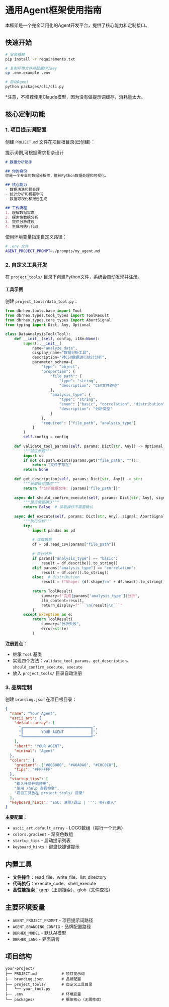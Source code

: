 # 通用Agent框架使用指南

本框架是一个完全泛用化的Agent开发平台，提供了核心能力和定制接口。

## 快速开始

```bash
# 安装依赖
pip install -r requirements.txt

# 复制环境文件并配置APIkey
cp .env.example .env

# 启动Agent
python packages/cli/cli.py
```

*注意，不推荐使用Claude模型，因为没有做提示词缓存，消耗量太大。

## 核心定制功能

### 1. 项目提示词配置

创建 `PROJECT.md` 文件在项目根目录(已创建)：

提示词例,可根据需求复杂设计
```markdown
# 数据分析助手

## 你的身份
你是一个专业的数据分析师，擅长Python数据处理和可视化。

## 核心能力
- 数据清洗和预处理
- 统计分析和机器学习
- 数据可视化和报告生成

## 工作流程
1. 理解数据需求
2. 探索性数据分析
3. 提供分析建议
4. 生成可执行代码
```

使用环境变量指定自定义路径：
```bash
# .env 文件
AGENT_PROJECT_PROMPT=./prompts/my_agent.md
```

### 2. 自定义工具开发

在 `project_tools/` 目录下创建Python文件，系统会自动发现并注册。

#### 工具示例

创建 `project_tools/data_tool.py`：

```python
from dbrheo.tools.base import Tool
from dbrheo.types.tool_types import ToolResult
from dbrheo.types.core_types import AbortSignal
from typing import Dict, Any, Optional

class DataAnalysisTool(Tool):
    def __init__(self, config, i18n=None):
        super().__init__(
            name="analyze_data",
            display_name="数据分析工具",
            description="对CSV数据进行统计分析",
            parameter_schema={
                "type": "object",
                "properties": {
                    "file_path": {
                        "type": "string",
                        "description": "CSV文件路径"
                    },
                    "analysis_type": {
                        "type": "string",
                        "enum": ["basic", "correlation", "distribution"],
                        "description": "分析类型"
                    }
                },
                "required": ["file_path", "analysis_type"]
            }
        )
        self.config = config
    
    def validate_tool_params(self, params: Dict[str, Any]) -> Optional[str]:
        """验证参数"""
        import os
        if not os.path.exists(params.get("file_path", "")):
            return "文件不存在"
        return None
    
    def get_description(self, params: Dict[str, Any]) -> str:
        """获取操作描述"""
        return f"分析数据文件: {params['file_path']}"
    
    async def should_confirm_execute(self, params: Dict[str, Any], signal: AbortSignal) -> bool:
        """是否需要确认"""
        return False  # 读取操作不需要确认
    
    async def execute(self, params: Dict[str, Any], signal: AbortSignal, update_output=None) -> ToolResult:
        """执行分析"""
        try:
            import pandas as pd
            
            # 读取数据
            df = pd.read_csv(params["file_path"])
            
            # 执行分析
            if params["analysis_type"] == "basic":
                result = df.describe().to_string()
            elif params["analysis_type"] == "correlation":
                result = df.corr().to_string()
            else:  # distribution
                result = f"Shape: {df.shape}\n" + df.head().to_string()
            
            return ToolResult(
                summary=f"完成{params['analysis_type']}分析",
                llm_content=result,
                return_display=f"```\n{result}\n```"
            )
        except Exception as e:
            return ToolResult(
                summary="分析失败",
                error=str(e)
            )
```

**注册要点**：
- 继承 `Tool` 基类
- 实现四个方法：`validate_tool_params`、`get_description`、`should_confirm_execute`、`execute`
- 放入 `project_tools/` 目录自动注册

### 3. 品牌定制

创建 `branding.json` 在项目根目录：

```json
{
  "name": "Your Agent",
  "ascii_art": {
    "default_array": [
      "╔══════════════════════════════╗",
      "║        YOUR AGENT            ║",
      "╚══════════════════════════════╝"
    ],
    "short": "YOUR AGENT",
    "minimal": "Agent"
  },
  "colors": {
    "gradient": ["#808080", "#A0A0A0", "#C0C0C0"],
    "tips": "#FFFFFF"
  },
  "startup_tips": [
    "输入任务开始使用",
    "使用 /help 查看命令",
    "项目工具放在 project_tools/ 目录"
  ],
  "keyboard_hints": "ESC: 清除/退出 | ''': 多行输入"
}
```

**主要配置**：
- `ascii_art.default_array` - LOGO数组（每行一个元素）
- `colors.gradient` - 渐变色数组
- `startup_tips` - 启动提示列表
- `keyboard_hints` - 键盘快捷键提示

## 内置工具

- **文件操作**：read_file、write_file、list_directory
- **代码执行**：execute_code、shell_execute
- **高性能搜索**：grep（正则搜索）、glob（文件查找）


## 主要环境变量

- `AGENT_PROJECT_PROMPT` - 项目提示词路径
- `AGENT_BRANDING_CONFIG` - 品牌配置路径
- `DBRHEO_MODEL` - 默认AI模型
- `DBRHEO_LANG` - 界面语言

## 项目结构

```
your-project/
├── PROJECT.md           # 项目提示词
├── branding.json        # 品牌配置
├── project_tools/       # 自定义工具目录
│   └── your_tool.py
├── .env                 # 环境变量
└── packages/            # 框架核心（无需修改）
```

